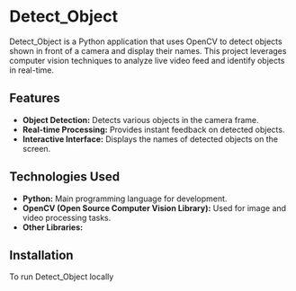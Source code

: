 # Detect_Object

Detect_Object is a Python application that uses OpenCV to detect objects shown in front of a camera and display their names. This project leverages computer vision techniques to analyze live video feed and identify objects in real-time.

## Features

- **Object Detection:** Detects various objects in the camera frame.
- **Real-time Processing:** Provides instant feedback on detected objects.
- **Interactive Interface:** Displays the names of detected objects on the screen.

## Technologies Used

- **Python:** Main programming language for development.
- **OpenCV (Open Source Computer Vision Library):** Used for image and video processing tasks.
- **Other Libraries:** 

## Installation

To run Detect_Object locally


